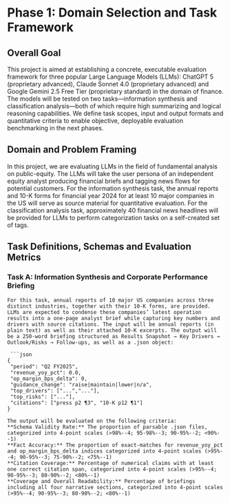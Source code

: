 # Phase 1: Domain Selection and Task Framework

## Overall Goal
This project is aimed at establishing a concrete, executable evaluation framework for three popular Large Language Models (LLMs): ChatGPT 5 (proprietary advanced), Claude Sonnet 4.0 (proprietary advanced) and Google Gemini 2.5 Free Tier (proprietary standard) in the domain of finance. The models will be tested on two tasks—information synthesis and classification analysis—both of which require high summarizing and logical reasoning capabilities. We define task scopes, input and output formats and quantitative criteria to enable objective, deployable evaluation benchmarking in the next phases.

## Domain and Problem Framing
In this project, we are evaluating LLMs in the field of fundamental analysis on public-equity. The LLMs will take the user persona of an independent equity analyst producing financial briefs and tagging news flows for potential customers. For the information synthesis task, the annual reports and 10-K forms for financial year 2024 for at least 10 major companies in the US will serve as source material for quantitative evaluation. For the classification analysis task, approximately 40 financial news headlines will be provided for LLMs to perform categorization tasks on a self-created set of tags.

## Task Definitions, Schemas and Evaluation Metrics
  ### Task A: Information Synthesis and Corporate Performance Briefing
    For this task, annual reports of 10 major US companies across three distinct industries, together with their 10-K forms, are provided. LLMs are expected to condense these companies’ latest operation results into a one-page analyst brief while capturing key numbers and drivers with source citations. The input will be annual reports (in plain text) as well as their attached 10-K excerpts. The output will be a 250-word briefing structured as Results Snapshot → Key Drivers → Outlook/Risks → Follow-ups, as well as a .json object:

     ```json
    {
     "period": "Q2 FY2025",
     "revenue_yoy_pct": 0.0,
     "op_margin_bps_delta": 0,
     "guidance_change": "raise|maintain|lower|n/a",
     "top_drivers": ["...","..."],
     "top_risks": ["..."],
     "citations": ["press p2 ¶3", "10-K p12 ¶1"]
    }

    The output will be evaluated on the following criteria:
    **Schema Validity Rate:** The proportion of parsable .json files, categorized into 4-point scales (>98%--4; 95-98%--3; 90-95%--2; <90%--1)
    **Fact Accuracy:** The proportion of exact-matches for revenue_yoy_pct and op_margin_bps_delta indices categorized into 4-point scales (>95%--4; 90-95%--3; 75-90%--2; <75%--1)
    **Citation Coverage:** Percentage of numerical claims with at least one correct citation span, categorized into 4-point scales (>95%--4; 90-95%--3; 80-90%--2; <80%--1)
    **Coverage and Overall Readability:** Percentage of briefings including all four narrative sections, categorized into 4-point scales (>95%--4; 90-95%--3; 80-90%--2; <80%--1)

